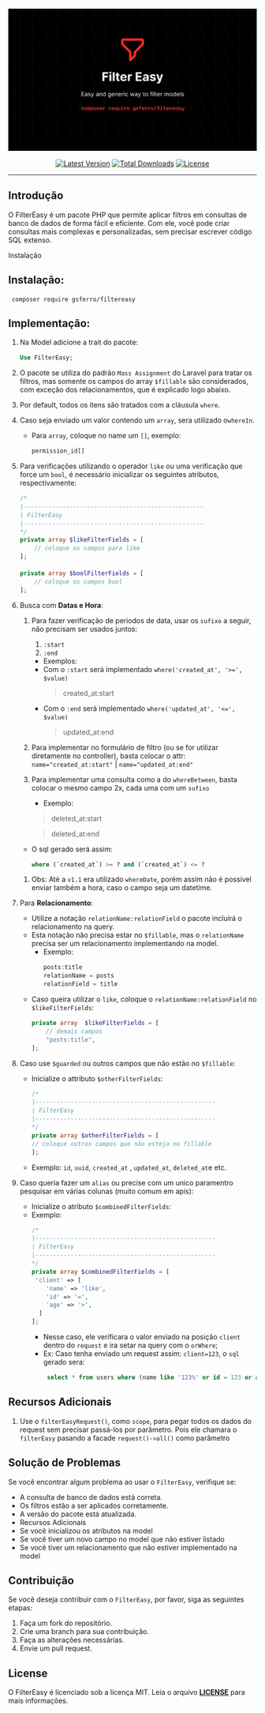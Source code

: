 <p align="center">
    <img src="logo.png" alt="FilterEasy">
    <p align="center">
        <a href="https://packagist.org/packages/gsferro/filtereasy"><img alt="Latest Version" src="https://img.shields.io/packagist/v/gsferro/filtereasy"></a>
        <a href="https://packagist.org/packages/gsferro/filtereasy"><img alt="Total Downloads" src="https://img.shields.io/packagist/dt/gsferro/filtereasy"></a>
        <a href="https://packagist.org/packages/gsferro/filtereasy"><img alt="License" src="https://img.shields.io/packagist/l/gsferro/filtereasy"></a>
    </p>
</p>

------

## Introdução

O FilterEasy é um pacote PHP que permite aplicar filtros em consultas de banco de dados de forma fácil e eficiente. Com ele, você pode criar consultas mais complexas e personalizadas, sem precisar escrever código SQL extenso.

Instalação 

## Instalação:

```shell 
 composer require gsferro/filtereasy
```

## Implementação:

1. Na Model adicione a trait do pacote:
    ```php
    Use FilterEasy;
    ```

1. O pacote se utiliza do padrão `Mass Assignment` do Laravel para tratar os filtros, mas somente os campos do array 
`$fillable` são considerados, com exceção dos relacionamentos, que é explicado logo abaixo.

1. Por default, todos os itens são tratados com a cláusula `where`. 

1. Caso seja enviado um valor contendo um `array`, sera utilizado o`whereIn`.
   - Para `array`, coloque no name um `[]`, exemplo:
       ```php
       permission_id[]
       ```

1. Para verificações utilizando o operador `like` ou uma verificação que force um `bool`, é necessário inicializar os 
seguintes atributos, respectivamente:
    ```php
    /*
    |---------------------------------------------------
    | FilterEasy
    |---------------------------------------------------
    */
    private array $likeFilterFields = [
        // coloque os campos para like
    ];
    
    private array $boolFilterFields = [
        // coloque os campos bool
    ];
    ```

1. Busca com **Datas e Hora**:
   1. Para fazer verificação de periodos de data, usar os `sufixo` a seguir, não precisam ser usados juntos:
       1. `:start`
       1. `:end`

       -  Exemplos:
         - Com o `:start` será implementado `where('created_at', '>=', $value)`
            >  created_at:start
         - Com o `:end` será implementado `where('updated_at', '<=', $value)`  
            >  updated_at:end

    1. Para implementar no formulário de filtro (ou se for utilizar diretamente no controller), basta colocar o attr: 
     `name="created_at:start"` | `name="updated_at:end"`
    
    1. Para implementar uma consulta como a do `whereBetween`, basta colocar o mesmo campo 2x, cada uma com um  `sufixo` 
       -  Exemplo:
       > deleted_at:start
        
       > deleted_at:end 

    - O sql gerado será assim:
      ```` sql
      where (`created_at`) >= ? and (`created_at`) <= ?  
      ````
      
    1. Obs: Até a  `v1.1` era utilizado `whereDate`, porém assim não é possivel enviar também a hora, caso o campo 
    seja um datetime.

1. Para **Relacionamento**:
    
   - Utilize a notação `relationName:relationField` o pacote incluirá o relacionamento na query.
   - Esta notação não precisa estar no `$fillable`, mas o `relationName` precisa ser um relacionamento implementando na 
     model.
     -   Exemplo:
           ```php
           posts:title
           relationName = posts
           relationField = title
           ```
   - Caso queira utilizar o `like`, coloque o `relationName:relationField` no `$likeFilterFields`:
       ```php
       private array  $likeFilterFields = [
           // demais campos
           "posts:title",
     ];
       ```
1. Caso use `$guarded` ou outros campos que não estão no `$fillable`:

    - Inicialize o attributo ``$otherFilterFields``: 
        ```php
       /*
       |---------------------------------------------------
       | FilterEasy
       |---------------------------------------------------
       */
       private array $otherFilterFields = [
       // coloque outros campos que não esteja no fillable
       ];
      ``` 
    -  Exemplo: ``id``, ``uuid``, ``created_at`` , ``updated_at``, ``deleted_at``e etc.

1. Caso queria fazer um `alias` ou precise com um unico paramentro pesquisar em várias colunas (muito comum em apis):
    - Inicialize o atributo `$combinedFilterFields`:
    - Exemplo:
      ```php
      /*
      |---------------------------------------------------
      | FilterEasy
      |---------------------------------------------------
      */
      private array $combinedFilterFields = [
       'client' => [
          'name' => 'like',
          'id' => '=',
          'age' => '>',
        ]
      ];
      ```
      - Nesse caso, ele verificara o valor enviado na posição `client` dentro do `request` e ira setar na 
        query com o `orWhere`; 
      - Ex: Caso tenha enviado um request assim: `client=123`, o `sql` gerado sera:
        ```sql
         select * from users where (name like '123%' or id = 123 or age > 123)
        ```

## Recursos Adicionais

1. Use o `filterEasyRequest()`, como `scope`, para pegar todos os dados do request sem precisar passá-los por 
   parâmetro. Pois ele chamara o `filterEasy` pasando a facade `request()->all()` como parâmetro 

## Solução de Problemas
Se você encontrar algum problema ao usar o `FilterEasy`, verifique se:

- A consulta de banco de dados está correta.
- Os filtros estão a ser aplicados corretamente.
- A versão do pacote está atualizada.
- Recursos Adicionais
- Se você inicializou os atributos na model
- Se você tiver um novo campo no model que não estiver listado
- Se você tiver um relacionamento que não estiver implementado na model

## Contribuição
Se você deseja contribuir com o `FilterEasy`, por favor, siga as seguintes etapas:

1. Faça um fork do repositório.
1. Crie uma branch para sua contribuição.
1. Faça as alterações necessárias.
1. Envie um pull request.

## License

O FilterEasy é licenciado sob a licença MIT. Leia o arquivo **[LICENSE](https://opensource.org/licenses/MIT)** para mais informações.
